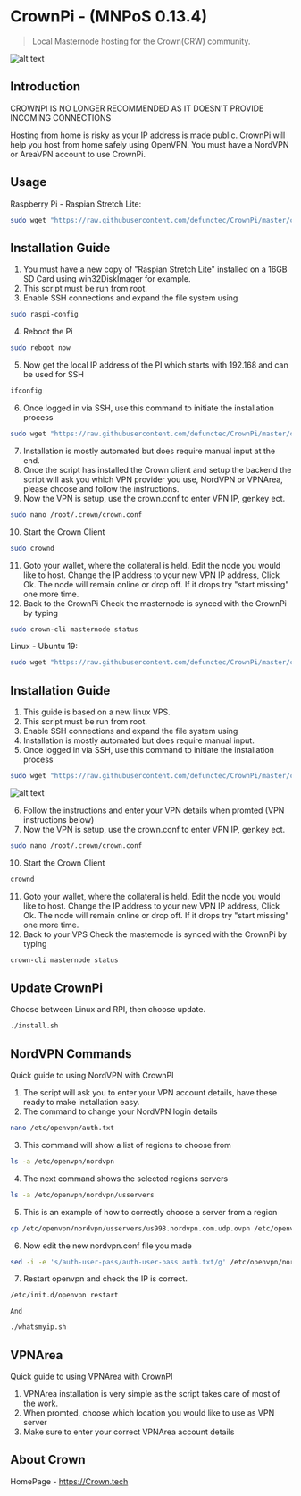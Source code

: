 # CrownPi - (MNPoS 0.13.4)
> Local Masternode hosting for the Crown(CRW) community.

![alt text](https://i.imgur.com/yWxTrUM.jpg)

## Introduction

CROWNPI IS NO LONGER RECOMMENDED AS IT DOESN'T PROVIDE INCOMING CONNECTIONS


Hosting from home is risky as your IP address is made public. CrownPi will help you host from home safely using OpenVPN.
You must have a NordVPN or AreaVPN account to use CrownPi.

## Usage

Raspberry Pi - Raspian Stretch Lite:

```sh
sudo wget "https://raw.githubusercontent.com/defunctec/CrownPi/master/crownpiscript.sh" -O install.sh | bash && sudo chmod +x install.sh && sudo ./install.sh
```

## Installation Guide

1. You must have a new copy of "Raspian Stretch Lite" installed on a 16GB SD Card using win32DiskImager for example.
2. This script must be run from root.
3. Enable SSH connections and expand the file system using
```sh
sudo raspi-config
``` 
4. Reboot the Pi 
```sh
sudo reboot now
```
5. Now get the local IP address of the PI which starts with 192.168 and can be used for SSH
```sh
ifconfig
```
6. Once logged in via SSH, use this command to initiate the installation process
```sh
sudo wget "https://raw.githubusercontent.com/defunctec/CrownPi/master/crownpiscript.sh" -O install.sh | bash && sudo chmod +x install.sh && sudo ./install.sh
```
7. Installation is mostly automated but does require manual input at the end.
8. Once the script has installed the Crown client and setup the backend the script will ask you which VPN provider you use, NordVPN or VPNArea, please choose and follow the instructions.
9. Now the VPN is setup, use the crown.conf to enter VPN IP, genkey ect.
```sh
sudo nano /root/.crown/crown.conf
```
10. Start the Crown Client
```sh
sudo crownd
```
11. Goto your wallet, where the collateral is held.
	 Edit the node you would like to host.
	 Change the IP address to your new VPN IP address, Click Ok.
	 The node will remain online or drop off. If it drops try "start missing" one more time.
12. Back to the CrownPi
	 Check the masternode is synced with the CrownPi by typing
```sh
sudo crown-cli masternode status
```

Linux - Ubuntu 19:

```sh
sudo wget "https://raw.githubusercontent.com/defunctec/CrownPi/master/crownpiscript.sh" -O install.sh | bash && sudo chmod +x install.sh && sudo ./install.sh
```

## Installation Guide

1. This guide is based on a new linux VPS.
2. This script must be run from root.
3. Enable SSH connections and expand the file system using
4. Installation is mostly automated but does require manual input.
5. Once logged in via SSH, use this command to initiate the installation process
```sh
sudo wget "https://raw.githubusercontent.com/defunctec/CrownPi/master/crownpiscript.sh" -O install.sh | bash && sudo chmod +x install.sh && sudo ./install.sh
```
![alt text](https://i.imgur.com/6gFdUaN.png?1)

6. Follow the instructions and enter your VPN details when promted (VPN instructions below)
7. Now the VPN is setup, use the crown.conf to enter VPN IP, genkey ect.
```sh
sudo nano /root/.crown/crown.conf
```
10. Start the Crown Client
```sh
crownd
```
11. Goto your wallet, where the collateral is held.
	 Edit the node you would like to host.
	 Change the IP address to your new VPN IP address, Click Ok.
	 The node will remain online or drop off. If it drops try "start missing" one more time.
12. Back to your VPS
	 Check the masternode is synced with the CrownPi by typing
```sh
crown-cli masternode status
```

## Update CrownPi

Choose between Linux and RPI, then choose update.

```sh
./install.sh
``` 

## NordVPN Commands

Quick guide to using NordVPN with CrownPI

1. The script will ask you to enter your VPN account details, have these ready to make installation easy.
2. The command to change your NordVPN login details
```sh
nano /etc/openvpn/auth.txt
``` 
3. This command will show a list of regions to choose from
```sh
ls -a /etc/openvpn/nordvpn
```
4. The next command shows the selected regions servers
```sh
ls -a /etc/openvpn/nordvpn/usservers
```
5. This is an example of how to correctly choose a server from a region
```sh
cp /etc/openvpn/nordvpn/usservers/us998.nordvpn.com.udp.ovpn /etc/openvpn/nordvpn.conf
```
6. Now edit the new nordvpn.conf file you made
```sh
sed -i -e 's/auth-user-pass/auth-user-pass auth.txt/g' /etc/openvpn/nordvpn.conf
```
7. Restart openvpn and check the IP is correct.
```sh
/etc/init.d/openvpn restart
```
	And
```sh
./whatsmyip.sh
```

## VPNArea
Quick guide to using VPNArea with CrownPI

1. VPNArea installation is very simple as the script takes care of most of the work.
2. When promted, choose which location you would like to use as VPN server
3. Make sure to enter your correct VPNArea account details

## About Crown

HomePage - https://Crown.tech